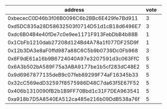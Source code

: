 address|vote|timestamp|signature
---|---|---|---
0xbececC0D46b3f06B0096C6b2BBc6E429fe7Bd911|3|1612876315|0xdb08987ecfde4e53f7b2f6460bb1808713345b0a0c3ae3297a262de21f2851146fdda120ba8c78821c1e2e56d5d2af173439e3e619a1e503e262b301a5d567871c
0xd5DC835a28D58632503f0714D51d1cB18d6496E7|3|1612876765|0x04ca50a610b93905fe93d30d79bb4d64be59b2029067f0f64f8c40f74b4830616e94b2c67b41a1fc74512e83b9a9d7be402c7dd15e9c5388e23405748b9b229c1b
0xdc6B04B4e40fDe7c0e9ee1171F913FebDbB4b88B|1|1612878434|0x2354cb68d061010f44191458c5e2b9ae281309087bcd1e9668673619e7ce0aec7f7bb554896ab964f932450c8e296d9f6706cd35405cb893a3357d8b86ab910d1c
0x1CbFb1210dab27208d124Bd4A78a1f077DF25D9f|1|1612879707|0x4a4e294877f363f13fd89af2dc5c674af06998f6b480c01c6a6a8f915eb12c5a4e26c56ab1c5d55227536b076c18f01266eba7ed63f5ab049995053ec65528841b
0x12b3DA3e8aF0ffd987a88C6C5b9b0739Dc0Fb968|3|1612883376|0x5d4d1a26382afce019806ad0b56fef5d1332886ef6aed876cf5162d8819b0b7b1727c3c31181eb215568748319bcb3a033de94a59ea2fbdba95dd8499edc24d01b
0x8F9dE61a16b9B6724040A97e3207591d3c063FfC|5|1612895962|0x6eb51efa370313b4d189da169f4569e8dde8e00bdf6d33f8b3c179bca11c93e473bcd2b66e52544b4ddb470b571713eff70483d9d3cd65373e654e1b88b4f7b31c
0x6A3b502bA589F75a3ABA9177be1b5cf283dC48E2|5|1612895973|0x24d815970d1b95e22c3800953ab2f153d2523d43790cad0f84735902176c19433c5e8001f53c89bc677bc3603e5187c925d691e5fab80087e425b6f4777772071b
0x9d6967877135deB9c07feb89299F74aF16345b33|5|1612895983|0xbd1200b0f38df23b98ad867c7d15876ace9a1aeab62547305881effe59fbe2530a250dbab0fab82724d75e670ace8530e3e659934dbaf775048d58678578de2d1b
0x32cC569edD32597f8575986D48C7da63f5E67F52|5|1612903228|0x980cfd3079bb3580ef5347c1927abd7bc775b596f8b41f0e6ca376203fe4b07f2b826e916c679bfcdeaef41963dc189f843964adc429ec334805a8fc491afd171b
0x406b1310090fB2b1B9FF70Bbd1c31F7DEA963541|5|1612904320|0x33e98656b95bd87d07a660114d31d9aa75dedbd99ce37051106e0ce386ce5a4675661c6d798c2336183c4f3def521faedca6605878582b6f2ef84a8dce24e1ab1b
0xa918b7D5A8540EA512ca485e216b09DdB538a76f|5|1612904597|0x38b77e5580ea4050120196558cdce1e85992704834db5b1080f83b7e71cbdf325e92296f3b6555f25239261b5ace2be2fe952a6461a8477e5062efbde56568771b